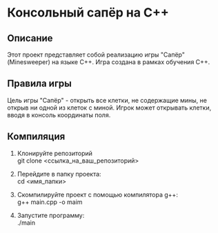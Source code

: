 # Консольный сапёр на С++
## Описание
Этот проект представляет собой реализацию игры "Сапёр" (Minesweeper) на языке C++.
Игра создана в рамках обучения C++.
## Правила игры 
Цель игры "Сапёр" - открыть все клетки, не содержащие мины, не открыв ни одной из клеток с миной. Игрок может открывать клетки, вводя в консоль координаты поля.
## Компиляция
1. Клонируйте репозиторий  
git clone <ссылка_на_ваш_репозиторий>  
  
2. Перейдите в папку проекта:  
cd <имя_папки>  
  
3. Скомпилируйте проект с помощью компилятора g++:  
g++  main.cpp -o maim  

4. Запустите программу:  
./main 

